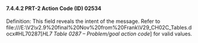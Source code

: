 #### 7.4.4.2 PRT-2 Action Code (ID) 02534

Definition: This field reveals the intent of the message. Refer to file:///E:\V2\v2.9%20final%20Nov%20from%20Frank\V29_CH02C_Tables.docx#HL70287[_HL7 Table 0287 – Problem/goal action code_] for valid values.
